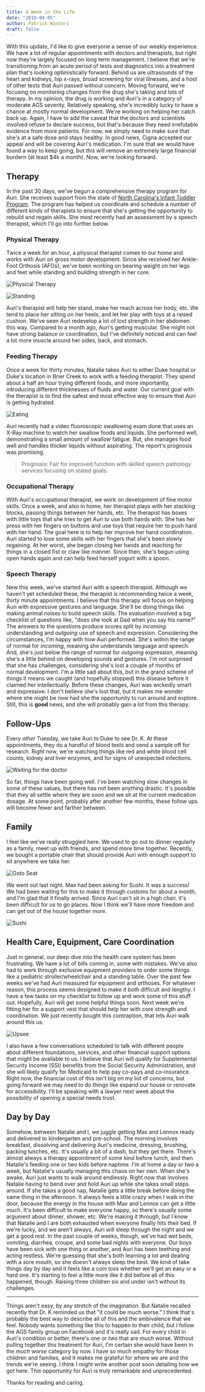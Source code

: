 ```yaml
---
title: A Week in the Life
date: "2019-04-05"
author: Patrick Winters
draft: false
---
```


With this update, I'd like to give everyone a sense of our weekly experience. We have a lot of regular appointments with doctors and therapists, but right now they're largely focused on long term management. I believe that we're transitioning from an acute period of tests and diagnostics into a treatment plan that's looking optimistically forward. Behind us are ultrasounds of the heart and kidneys, hip x-rays, broad screening for viral illnesses, and a host of other tests that Auri passed without concern. Moving forward, we're focusing on monitoring changes from the drug she's taking and lots of therapy. In my opinion, the drug is working and Auri's in a category of moderate AGS severity. Relatively speaking, she's incredibly lucky to have a chance at mostly normal development. We're working on helping her catch back up. Again, I have to add the caveat that the doctors and scientists involved refuse to declare success, but that's because they need irrefutable evidence from more patients. For now, we simply need to make sure that she's at a safe dose and stays healthy. In good news, Cigna accepted our appeal and will be covering Auri's medication. I'm sure that we would have found a way to keep going, but this will remove an extremely large financial burdern (at least $4k a month). Now, we're looking forward.

## Therapy
In the past 30 days, we've begun a comprehensive therapy program for Auri. She receives support from the state of [North Carolina's Infant Toddler Program](https://beearly.nc.gov/). The program has helped us coordinate and schedule a number of different kinds of therapists to ensure that she's getting the opportunity to rebuild and regain skills. She most recently had an assessment by a speech therapist, which I'll go into further below.

### Physical Therapy
Twice a week for an hour, a physical therapist comes to our home and works with Auri on gross motor development. Since she received her Ankle-Foot Orthosis (AFOs), we've been working on bearing weight on her legs and feet while standing and building strength in her core.

![Physical Therapy](./physical_therapy.png)

![Standing](./standing.jpg)

Auri's therapist will help her stand, make her reach across her body, etc. We tend to place her sitting on her heels, and let her play with toys at a raised cushion. We've seen Auri redevelop  a lot of lost strength in her abdomen this way. Compared to a month ago, Auri's getting muscular. She might not have strong balance or coordination, but I've definitely noticed and can feel a lot more muscle around her sides, back, and stomach.

### Feeding Therapy
Once a week for thirty minutes, Natalie takes Auri to either Duke hospital or Duke's location in Brier Creek to work with a feeding therapist. They spend about a half an hour trying different foods, and more importantly, introducing different thicknesses of fluids and water. Our current goal with the therapist is to find the safest and most effective way to ensure that Auri is getting hydrated.

![Eating](./eating.jpg)

Auri recently had a video fluoroscopic swallowing exam done that uses an X-Ray machine to watch her swallow foods and liquids. She performed well, demonstrating a small amount of swallow fatigue. But, she manages food well and handles thicker liquids without aspirating. The report's prognosis was promising.

>  Prognosis: Fair for improved function with skilled speech pathology services focusing on stated goals.

### Occupational Therapy
With Auri's occupational therapist, we work on development of fine motor skills. Once a week, and also in home, her therapist plays with her stacking blocks, passing things between her hands, etc. The therapist has boxes with little toys that she tries to get Auri to use both hands with. She has her press with her fingers on buttons and use toys that require her to  push hard with her hand. The goal here is to help her improve her hand coordination. Auri started to lose some skills with her fingers that she's been slowly regaining. At her worst, she began closing her hands and reaching for things in a closed fist or claw like manner. Since then, she's begun using open hands again and can help feed herself yogurt with a spoon.

### Speech Therapy
New this week, we've started Auri with a speech therapist. Although we haven't yet scheduled  these, the therapist is recommending twice a week, thirty minute appointments. I believe that this therapy will focus on helping Auri with expressive gestures and language. She'll be doing things like  making animal noises to build speech skills. The evaluation involved a big checklist of questions like, "does she look at Dad when you say his name?" The answers to the questions produce scores split by _incoming_ understanding and _outgoing_ use of speech and expression. Considering the circumstances, I'm happy with how Auri performed. She's within the range of normal for _incoming_, meaning she understands language and speech. And, she's just below the range of normal for _outgoing_ expression, meaning she's a little behind on developing sounds and gestures. I'm not surprised that she has challenges, considering she's lost a couple of months of normal development. I'm a little sad about this, but in the grand scheme of things it means we caught (and hopefully stopped) this disease before it claimed her intellectually. Before these changes, Auri was wickedly smart and expressive. I don't believe she's lost that, but it makes me wonder where she might be now had she the opportunity to run around and explore. Still, this is **good** news, and she will probably gain a lot from this therapy.

## Follow-Ups
Every _other_ Tuesday, we take Auri to Duke to see Dr. K. At these appointments, they do a handful of blood tests and send a sample off for research. Right now, we're watching things like red and white blood cell counts, kidney and liver enzymes, and for signs of unexpected infections.

![Waiting for the doctor](./waiting.png)

So far, things have been going well. I've been watching slow changes in some of these values, but there has not been anything drastic. It's possible that they all settle where they are soon and we sit at the current medication dosage. At some point, probably after another few months, these follow ups will become fewer and farther between.

## Family
I feel like we've really struggled here. We used to go out to dinner regularly as a family, meet up with friends, and spend more time together. Recently, we bought a portable chair that should provide Auri with enough support to sit anywhere we take her.

![Goto Seat](./goto_seat.jpg)

We went out last night. Max had been asking for Sushi. It was a success! We had been waiting for this to make it through customs for about a month, and I'm glad that it finally arrived. Since Auri can't sit in a high chair, it's been difficult for us to go places. Now I think we'll have more freedom and can get out of the house together more.

![Sushi](./sushi.jpg)

## Health Care, Equipment, Care Coordination
Just in general, our deep dive into the health care system has been frustrating. We have a lot of bills coming in, some with mistakes. We've also had to work through exclusive equipment providers to order some things like a pediatric stroller/wheelchair and a standing table. Over the past few weeks we've had Auri measured for equipment and orthoses. For whatever reason, this process seems designed to make it both difficult and lengthy. I have a few tasks on my checklist to follow up and work some of this stuff out. Hopefully, Auri will get some helpful things soon. Next week we're fitting her for a support vest that should help her with core strength and coordination. We just recently bought this contraption, that lets Auri walk around this us.

![Upsee](./upsee.png)

I also have a few conversations scheduled to talk with different people about different foundations, services, and other financial support options that might be available to us. I believe that Auri will qualify for Supplemental Security Income (SSI) benefits from the Social Security Administration, and she will likely qualify for Medicaid to help pay co-pays and co-insurance. Right now, the financial cost of this isn't big on my list of concerns, but going forward we may need to do things like expand our house or renovate for accessibility. I'll be speaking with a lawyer next week about the possibility of opening a special needs trust.

## Day by Day
Somehow, between Natalie and I, we juggle getting Max and Lennox ready and delivered to kindergarten and pre-school. The morning involves breakfast, dissolving and delivering Auri's medicine, dressing, brushing, packing lunches, etc. It's usually a bit of a dash, but they get there. There's almost always a therapy appointment of some kind before lunch, and then Natalie's feeding one or two kids before naptime. I'm at home a day or two a week, but Natalie's usually managing this chaos on her own. When she's awake, Auri just wants to walk around endlessly. Right now that involves Natalie having to bend over and hold Auri up while she takes small steps around. If she takes a good nap, Natalie gets a little break before doing the same thing in the afternoon. It always feels a little crazy when I walk in the door, because the energy in the house with Max and Lennox can get a little much. It's been difficult to make everyone happy, so there's usually some argument about dinner, shower, etc. We're making it through, but I know that Natalie and I are both exhausted when everyone finally hits their bed. If we're lucky, and we aren't always, Auri will sleep through the night and we get a good rest. In the past couple of weeks, though, we've had wet beds, vomiting, diarrhea, croupe, and some bad nights with everyone. Our boys have been sick with one thing or another, and Auri has been teething and acting restless. We're guessing that she's both learning a lot and dealing with a sore mouth, so she doesn't always sleep the best. We kind of take things day by day and it feels like a coin toss whether we'll get an easy or a hard one. It's starting to feel a little more like it did before all of this happened, though. Raising three children six and under isn't without its challenges.

---

Things aren't easy, by any stretch of the imagination. But Natalie recalled recently that Dr. K reminded us that "it could be much worse." I think that's probably the best way to  describe all of this and the ambivalence that we feel. Nobody wants something like this to happen to their child, but I follow the AGS family group on Facebook and it's really sad. For every child in Auri's condition or better, there's one or two that are _much_ worse. Without pulling together this treatment for Auri, I'm certain she would have been in the _much worse_ category by now. I have so much empathy for those children and families, and it makes me grateful for where we are and the trends we're seeing. I think I might write another post soon detailing how we got here. This opportunity for Auri is truly remarkable and unprecedented.

Thanks for reading and caring.